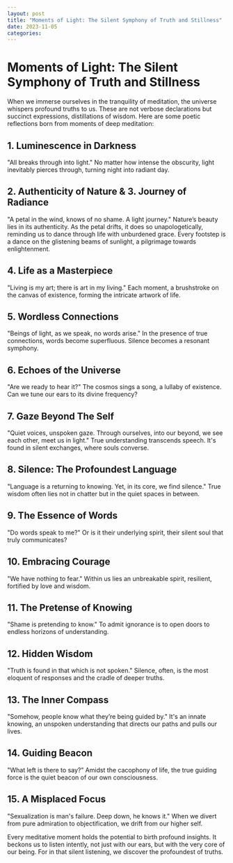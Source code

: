 ```yaml
---
layout: post
title: "Moments of Light: The Silent Symphony of Truth and Stillness"
date: 2023-11-05
categories:
---
```


# Moments of Light: The Silent Symphony of Truth and Stillness

When we immerse ourselves in the tranquility of meditation, the universe whispers profound truths to us. These are not verbose declarations but succinct expressions, distillations of wisdom. Here are some poetic reflections born from moments of deep meditation:

## 1. Luminescence in Darkness
"All breaks through into light."
No matter how intense the obscurity, light inevitably pierces through, turning night into radiant day.

## 2. Authenticity of Nature & 3. Journey of Radiance
"A petal in the wind, knows of no shame. 
A light journey."
Nature’s beauty lies in its authenticity. As the petal drifts, it does so unapologetically, reminding us to dance through life with unburdened grace. Every footstep is a dance on the glistening beams of sunlight, a pilgrimage towards enlightenment.

## 4. Life as a Masterpiece
"Living is my art; there is art in my living."
Each moment, a brushstroke on the canvas of existence, forming the intricate artwork of life.

## 5. Wordless Connections
"Beings of light, as we speak, no words arise."
In the presence of true connections, words become superfluous. Silence becomes a resonant symphony.

## 6. Echoes of the Universe
"Are we ready to hear it?"
The cosmos sings a song, a lullaby of existence. Can we tune our ears to its divine frequency?

## 7. Gaze Beyond The Self
"Quiet voices, unspoken gaze. Through ourselves, into our beyond, we see each other, meet us in light."
True understanding transcends speech. It's found in silent exchanges, where souls converse.

## 8. Silence: The Profoundest Language
"Language is a returning to knowing. Yet, in its core, we find silence."
True wisdom often lies not in chatter but in the quiet spaces in between.

## 9. The Essence of Words
"Do words speak to me?"
Or is it their underlying spirit, their silent soul that truly communicates?

## 10. Embracing Courage
"We have nothing to fear."
Within us lies an unbreakable spirit, resilient, fortified by love and wisdom.

## 11. The Pretense of Knowing
"Shame is pretending to know."
To admit ignorance is to open doors to endless horizons of understanding.

## 12. Hidden Wisdom
"Truth is found in that which is not spoken."
Silence, often, is the most eloquent of responses and the cradle of deeper truths.

## 13. The Inner Compass
"Somehow, people know what they’re being guided by."
It's an innate knowing, an unspoken understanding that directs our paths and pulls our lives.

## 14. Guiding Beacon
"What left is there to say?”
Amidst the cacophony of life, the true guiding force is the quiet beacon of our own consciousness.

## 15. A Misplaced Focus
"Sexualization is man's failure. Deep down, he knows it."
When we divert from pure admiration to objectification, we drift from our higher self.

Every meditative moment holds the potential to birth profound insights. It beckons us to listen intently, not just with our ears, but with the very core of our being. For in that silent listening, we discover the profoundest of truths.
